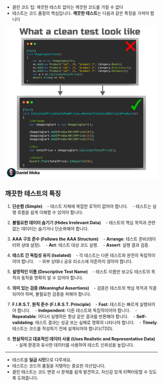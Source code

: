 - 클린 코드 팁: 깨끗한 테스트 없이는 깨끗한 코드를 가질 수 없다
- 테스트는 코드 품질의 핵심입니다. **깨끗한 테스트**는 다음과 같은 특징을 가져야 합니다

![](IMG_1263.jpeg)

## **깨끗한 테스트의 특징**

1. **단순함 (Simple)**
   - 테스트 자체에 복잡한 로직이 없어야 합니다.
   - 테스트는 실행 흐름을 쉽게 이해할 수 있어야 합니다.

2. **불필요한 데이터 숨기기 (Hides Irrelevant Data)**
   - 테스트의 핵심 목적과 관련 없는 데이터는 숨기거나 단순화해야 합니다.

3. **AAA 구조 준수 (Follows the AAA Structure)**
   - **Arrange**: 테스트 준비(데이터와 상태 설정).
   - **Act**: 테스트 대상 코드 실행.
   - **Assert**: 실행 결과 검증.

4. **테스트 간 독립성 유지 (Isolated)**
   - 각 테스트는 다른 테스트와 완전히 독립적이어야 합니다.
   - 외부 상태나 공유 리소스에 의존하지 않아야 합니다.
  
5. **설명적인 이름 (Descriptive Test Name)**
   - 테스트 이름만 보고도 테스트의 목적과 동작을 명확히 알 수 있어야 합니다.

6. **의미 있는 검증 (Meaningful Assertions)**
   - 검증은 테스트의 핵심 목적과 직결되어야 하며, 불필요한 검증을 피해야 합니다.

7. **F.I.R.S.T. 원칙 준수 (F.I.R.S.T. Principle)**
   - **Fast**: 테스트는 빠르게 실행되어야 합니다.
   - **Independent**: 다른 테스트와 독립적이어야 합니다.
   - **Repeatable**: 어디서 실행하든 항상 같은 결과를 반환해야 합니다.
   - **Self-validating**: 테스트 결과는 성공 또는 실패로 명확히 나타나야 합니다.
   - **Timely**: 테스트는 코드를 작성하기 전에 설계되어야 합니다(TDD).

8. **현실적이고 대표적인 데이터 사용 (Uses Realistic and Representative Data)**
   - 실제 환경과 유사한 데이터를 사용하여 테스트 신뢰성을 높입니다.
  
---
- 테스트를 **일급 시민**으로 다루세요.  
- 테스트는 코드의 품질을 지탱하는 중요한 자산입니다.  
- 클린 테스트는 코드 변경 시 문제를 쉽게 발견하고, 자신감 있게 리팩터링할 수 있도록 도와줍니다.